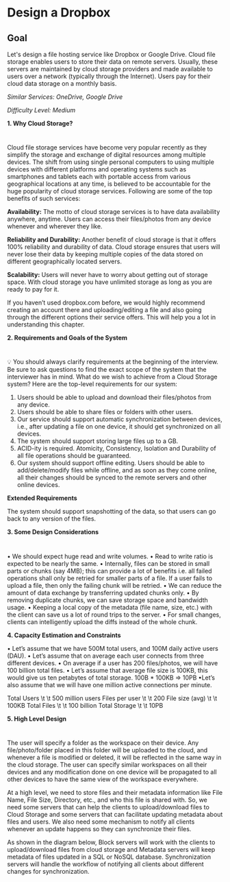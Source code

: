 # Design a Dropbox

## <b> Goal </b>

Let's design a file hosting service like Dropbox or Google Drive. Cloud file storage enables users to store their data on remote servers. Usually, these servers are maintained by cloud storage providers and made available to users over a network (typically through the Internet). Users pay for their cloud data storage on a monthly basis.

<em>Similar Services: OneDrive, Google Drive</em>

<em>Difficulty Level: Medium</em>

<b>1. Why Cloud Storage?</b>

#

Cloud file storage services have become very popular recently as they simplify the storage and exchange of digital resources among multiple devices. The shift from using single personal computers to using multiple devices with different platforms and operating systems such as smartphones and tablets each with portable access from various geographical locations at any time, is believed to be accountable for the huge popularity of cloud storage services. Following are some of the top benefits of such services:

<b>Availability:</b> The motto of cloud storage services is to have data availability anywhere, anytime. Users can access their files/photos from any device whenever and wherever they like.

<b>Reliability and Durability:</b> Another benefit of cloud storage is that it offers 100% reliability and durability of data. Cloud storage ensures that users will never lose their data by keeping multiple copies of the data stored on different geographically located servers.

<b>Scalability:</b> Users will never have to worry about getting out of storage space. With cloud storage you have unlimited storage as long as you are ready to pay for it.

If you haven’t used dropbox.com before, we would highly recommend creating an account there and uploading/editing a file and also going through the different options their service offers. This will help you a lot in understanding this chapter.

<b>2. Requirements and Goals of the System</b>

#

💡 You should always clarify requirements at the beginning of the interview. Be sure to ask questions to find the exact scope of the system that the interviewer has in mind.
What do we wish to achieve from a Cloud Storage system? Here are the top-level requirements for our system:

1. Users should be able to upload and download their files/photos from any device.
2. Users should be able to share files or folders with other users.
3. Our service should support automatic synchronization between devices, i.e., after updating a file on one device, it should get synchronized on all devices.
4. The system should support storing large files up to a GB.
5. ACID-ity is required. Atomicity, Consistency, Isolation and Durability of all file operations should be guaranteed.
6. Our system should support offline editing. Users should be able to add/delete/modify files while offline, and as soon as they come online, all their changes should be synced to the remote servers and other online devices.

<b>Extended Requirements</b>

The system should support snapshotting of the data, so that users can go back to any version of the files.

<b>3. Some Design Considerations</b>

#

• We should expect huge read and write volumes.
• Read to write ratio is expected to be nearly the same.
• Internally, files can be stored in small parts or chunks (say 4MB); this can provide a lot of benefits i.e. all failed operations shall only be retried for smaller parts of a file. If a user fails to upload a file, then only the failing chunk will be retried.
• We can reduce the amount of data exchange by transferring updated chunks only.
• By removing duplicate chunks, we can save storage space and bandwidth usage.
• Keeping a local copy of the metadata (file name, size, etc.) with the client can save us a lot of round trips to the server.
• For small changes, clients can intelligently upload the diffs instead of the whole chunk.

<b>4. Capacity Estimation and Constraints</b>

• Let’s assume that we have 500M total users, and 100M daily active users (DAU).
• Let’s assume that on average each user connects from three different devices.
• On average if a user has 200 files/photos, we will have 100 billion total files.
• Let’s assume that average file size is 100KB, this would give us ten petabytes of total storage.
100B \* 100KB => 10PB
•Let’s also assume that we will have one million active connections per minute.

Total Users \t \t 500 million users
Files per user \t \t 200
File size (avg) \t \t 100KB
Total Files \t \t 100 billion
Total Storage \t \t 10PB

<b>5. High Level Design</b>

#

<p>
The user will specify a folder as the workspace on their device. Any file/photo/folder placed in this folder will be uploaded to the cloud, and whenever a file is modified or deleted, it will be reflected in the same way in the cloud storage. The user can specify similar workspaces on all their devices and any modification done on one device will be propagated to all other devices to have the same view of the workspace everywhere.
</p>

<p>
At a high level, we need to store files and their metadata information like File Name, File Size, Directory, etc., and who this file is shared with. So, we need some servers that can help the clients to upload/download files to Cloud Storage and some servers that can facilitate updating metadata about files and users. We also need some mechanism to notify all clients whenever an update happens so they can synchronize their files.
</p>

<p>
As shown in the diagram below, Block servers will work with the clients to upload/download files from cloud storage and Metadata servers will keep metadata of files updated in a SQL or NoSQL database. Synchronization servers will handle the workflow of notifying all clients about different changes for synchronization.
</p>
